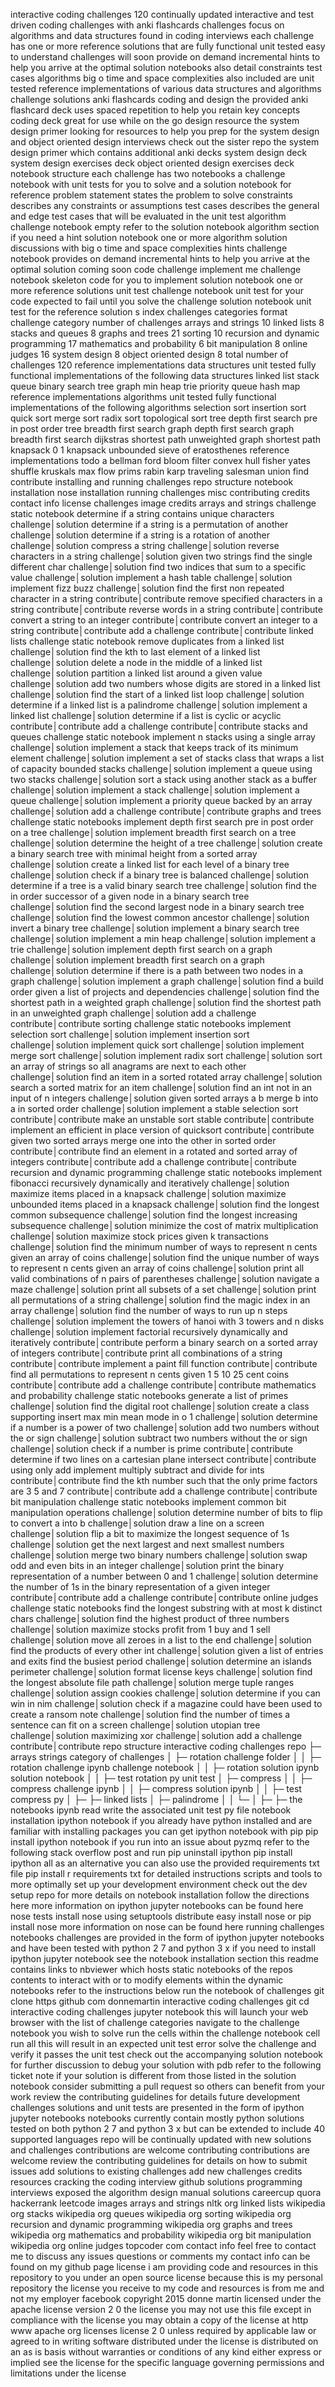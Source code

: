 interactive coding challenges 120 continually updated interactive and test driven coding challenges with anki flashcards challenges focus on algorithms and data structures found in coding interviews each challenge has one or more reference solutions that are fully functional unit tested easy to understand challenges will soon provide on demand incremental hints to help you arrive at the optimal solution notebooks also detail constraints test cases algorithms big o time and space complexities also included are unit tested reference implementations of various data structures and algorithms challenge solutions anki flashcards coding and design the provided anki flashcard deck uses spaced repetition to help you retain key concepts coding deck great for use while on the go design resource the system design primer looking for resources to help you prep for the system design and object oriented design interviews check out the sister repo the system design primer which contains additional anki decks system design deck system design exercises deck object oriented design exercises deck notebook structure each challenge has two notebooks a challenge notebook with unit tests for you to solve and a solution notebook for reference problem statement states the problem to solve constraints describes any constraints or assumptions test cases describes the general and edge test cases that will be evaluated in the unit test algorithm challenge notebook empty refer to the solution notebook algorithm section if you need a hint solution notebook one or more algorithm solution discussions with big o time and space complexities hints challenge notebook provides on demand incremental hints to help you arrive at the optimal solution coming soon code challenge implement me challenge notebook skeleton code for you to implement solution notebook one or more reference solutions unit test challenge notebook unit test for your code expected to fail until you solve the challenge solution notebook unit test for the reference solution s index challenges categories format challenge category number of challenges arrays and strings 10 linked lists 8 stacks and queues 8 graphs and trees 21 sorting 10 recursion and dynamic programming 17 mathematics and probability 6 bit manipulation 8 online judges 16 system design 8 object oriented design 8 total number of challenges 120 reference implementations data structures unit tested fully functional implementations of the following data structures linked list stack queue binary search tree graph min heap trie priority queue hash map reference implementations algorithms unit tested fully functional implementations of the following algorithms selection sort insertion sort quick sort merge sort radix sort topological sort tree depth first search pre in post order tree breadth first search graph depth first search graph breadth first search dijkstras shortest path unweighted graph shortest path knapsack 0 1 knapsack unbounded sieve of eratosthenes reference implementations todo a bellman ford bloom filter convex hull fisher yates shuffle kruskals max flow prims rabin karp traveling salesman union find contribute installing and running challenges repo structure notebook installation nose installation running challenges misc contributing credits contact info license challenges image credits arrays and strings challenge static notebook determine if a string contains unique characters challenge│solution determine if a string is a permutation of another challenge│solution determine if a string is a rotation of another challenge│solution compress a string challenge│solution reverse characters in a string challenge│solution given two strings find the single different char challenge│solution find two indices that sum to a specific value challenge│solution implement a hash table challenge│solution implement fizz buzz challenge│solution find the first non repeated character in a string contribute│contribute remove specified characters in a string contribute│contribute reverse words in a string contribute│contribute convert a string to an integer contribute│contribute convert an integer to a string contribute│contribute add a challenge contribute│contribute linked lists challenge static notebook remove duplicates from a linked list challenge│solution find the kth to last element of a linked list challenge│solution delete a node in the middle of a linked list challenge│solution partition a linked list around a given value challenge│solution add two numbers whose digits are stored in a linked list challenge│solution find the start of a linked list loop challenge│solution determine if a linked list is a palindrome challenge│solution implement a linked list challenge│solution determine if a list is cyclic or acyclic contribute│contribute add a challenge contribute│contribute stacks and queues challenge static notebook implement n stacks using a single array challenge│solution implement a stack that keeps track of its minimum element challenge│solution implement a set of stacks class that wraps a list of capacity bounded stacks challenge│solution implement a queue using two stacks challenge│solution sort a stack using another stack as a buffer challenge│solution implement a stack challenge│solution implement a queue challenge│solution implement a priority queue backed by an array challenge│solution add a challenge contribute│contribute graphs and trees challenge static notebooks implement depth first search pre in post order on a tree challenge│solution implement breadth first search on a tree challenge│solution determine the height of a tree challenge│solution create a binary search tree with minimal height from a sorted array challenge│solution create a linked list for each level of a binary tree challenge│solution check if a binary tree is balanced challenge│solution determine if a tree is a valid binary search tree challenge│solution find the in order successor of a given node in a binary search tree challenge│solution find the second largest node in a binary search tree challenge│solution find the lowest common ancestor challenge│solution invert a binary tree challenge│solution implement a binary search tree challenge│solution implement a min heap challenge│solution implement a trie challenge│solution implement depth first search on a graph challenge│solution implement breadth first search on a graph challenge│solution determine if there is a path between two nodes in a graph challenge│solution implement a graph challenge│solution find a build order given a list of projects and dependencies challenge│solution find the shortest path in a weighted graph challenge│solution find the shortest path in an unweighted graph challenge│solution add a challenge contribute│contribute sorting challenge static notebooks implement selection sort challenge│solution implement insertion sort challenge│solution implement quick sort challenge│solution implement merge sort challenge│solution implement radix sort challenge│solution sort an array of strings so all anagrams are next to each other challenge│solution find an item in a sorted rotated array challenge│solution search a sorted matrix for an item challenge│solution find an int not in an input of n integers challenge│solution given sorted arrays a b merge b into a in sorted order challenge│solution implement a stable selection sort contribute│contribute make an unstable sort stable contribute│contribute implement an efficient in place version of quicksort contribute│contribute given two sorted arrays merge one into the other in sorted order contribute│contribute find an element in a rotated and sorted array of integers contribute│contribute add a challenge contribute│contribute recursion and dynamic programming challenge static notebooks implement fibonacci recursively dynamically and iteratively challenge│solution maximize items placed in a knapsack challenge│solution maximize unbounded items placed in a knapsack challenge│solution find the longest common subsequence challenge│solution find the longest increasing subsequence challenge│solution minimize the cost of matrix multiplication challenge│solution maximize stock prices given k transactions challenge│solution find the minimum number of ways to represent n cents given an array of coins challenge│solution find the unique number of ways to represent n cents given an array of coins challenge│solution print all valid combinations of n pairs of parentheses challenge│solution navigate a maze challenge│solution print all subsets of a set challenge│solution print all permutations of a string challenge│solution find the magic index in an array challenge│solution find the number of ways to run up n steps challenge│solution implement the towers of hanoi with 3 towers and n disks challenge│solution implement factorial recursively dynamically and iteratively contribute│contribute perform a binary search on a sorted array of integers contribute│contribute print all combinations of a string contribute│contribute implement a paint fill function contribute│contribute find all permutations to represent n cents given 1 5 10 25 cent coins contribute│contribute add a challenge contribute│contribute mathematics and probability challenge static notebooks generate a list of primes challenge│solution find the digital root challenge│solution create a class supporting insert max min mean mode in o 1 challenge│solution determine if a number is a power of two challenge│solution add two numbers without the or sign challenge│solution subtract two numbers without the or sign challenge│solution check if a number is prime contribute│contribute determine if two lines on a cartesian plane intersect contribute│contribute using only add implement multiply subtract and divide for ints contribute│contribute find the kth number such that the only prime factors are 3 5 and 7 contribute│contribute add a challenge contribute│contribute bit manipulation challenge static notebooks implement common bit manipulation operations challenge│solution determine number of bits to flip to convert a into b challenge│solution draw a line on a screen challenge│solution flip a bit to maximize the longest sequence of 1s challenge│solution get the next largest and next smallest numbers challenge│solution merge two binary numbers challenge│solution swap odd and even bits in an integer challenge│solution print the binary representation of a number between 0 and 1 challenge│solution determine the number of 1s in the binary representation of a given integer contribute│contribute add a challenge contribute│contribute online judges challenge static notebooks find the longest substring with at most k distinct chars challenge│solution find the highest product of three numbers challenge│solution maximize stocks profit from 1 buy and 1 sell challenge│solution move all zeroes in a list to the end challenge│solution find the products of every other int challenge│solution given a list of entries and exits find the busiest period challenge│solution determine an islands perimeter challenge│solution format license keys challenge│solution find the longest absolute file path challenge│solution merge tuple ranges challenge│solution assign cookies challenge│solution determine if you can win in nim challenge│solution check if a magazine could have been used to create a ransom note challenge│solution find the number of times a sentence can fit on a screen challenge│solution utopian tree challenge│solution maximizing xor challenge│solution add a challenge contribute│contribute repo structure interactive coding challenges repo ├─ arrays strings category of challenges │ ├─ rotation challenge folder │ │ ├─ rotation challenge ipynb challenge notebook │ │ ├─ rotation solution ipynb solution notebook │ │ ├─ test rotation py unit test │ ├─ compress │ │ ├─ compress challenge ipynb │ │ ├─ compress solution ipynb │ │ ├─ test compress py │ ├─ ├─ linked lists │ ├─ palindrome │ │ └─ │ ├─ ├─ the notebooks ipynb read write the associated unit test py file notebook installation ipython notebook if you already have python installed and are familiar with installing packages you can get ipython notebook with pip pip install ipython notebook if you run into an issue about pyzmq refer to the following stack overflow post and run pip uninstall ipython pip install ipython all as an alternative you can also use the provided requirements txt file pip install r requirements txt for detailed instructions scripts and tools to more optimally set up your development environment check out the dev setup repo for more details on notebook installation follow the directions here more information on ipython jupyter notebooks can be found here nose tests install nose using setuptools distribute easy install nose or pip install nose more information on nose can be found here running challenges notebooks challenges are provided in the form of ipython jupyter notebooks and have been tested with python 2 7 and python 3 x if you need to install ipython jupyter notebook see the notebook installation section this readme contains links to nbviewer which hosts static notebooks of the repos contents to interact with or to modify elements within the dynamic notebooks refer to the instructions below run the notebook of challenges git clone https github com donnemartin interactive coding challenges git cd interactive coding challenges jupyter notebook this will launch your web browser with the list of challenge categories navigate to the challenge notebook you wish to solve run the cells within the challenge notebook cell run all this will result in an expected unit test error solve the challenge and verify it passes the unit test check out the accompanying solution notebook for further discussion to debug your solution with pdb refer to the following ticket note if your solution is different from those listed in the solution notebook consider submitting a pull request so others can benefit from your work review the contributing guidelines for details future development challenges solutions and unit tests are presented in the form of ipython jupyter notebooks notebooks currently contain mostly python solutions tested on both python 2 7 and python 3 x but can be extended to include 40 supported languages repo will be continually updated with new solutions and challenges contributions are welcome contributing contributions are welcome review the contributing guidelines for details on how to submit issues add solutions to existing challenges add new challenges credits resources cracking the coding interview github solutions programming interviews exposed the algorithm design manual solutions careercup quora hackerrank leetcode images arrays and strings nltk org linked lists wikipedia org stacks wikipedia org queues wikipedia org sorting wikipedia org recursion and dynamic programming wikipedia org graphs and trees wikipedia org mathematics and probability wikipedia org bit manipulation wikipedia org online judges topcoder com contact info feel free to contact me to discuss any issues questions or comments my contact info can be found on my github page license i am providing code and resources in this repository to you under an open source license because this is my personal repository the license you receive to my code and resources is from me and not my employer facebook copyright 2015 donne martin licensed under the apache license version 2 0 the license you may not use this file except in compliance with the license you may obtain a copy of the license at http www apache org licenses license 2 0 unless required by applicable law or agreed to in writing software distributed under the license is distributed on an as is basis without warranties or conditions of any kind either express or implied see the license for the specific language governing permissions and limitations under the license